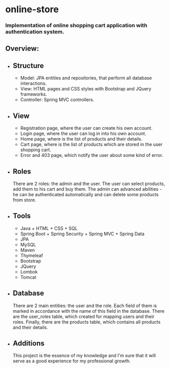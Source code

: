 # online-store
<h3>Implementation of online shopping cart application with authentication system.</h3>
<h2>Overview:</h2>
<ul>
  <li><h2>Structure</h2>
    <ul>
      <li>Model: JPA entities and repositories, that perform all database interactions.</li>
      <li>View: HTML pages and CSS styles with Bootstrap and JQuery frameworks.</li>
      <li>Controller: Spring MVC controllers.</li>
    </ul>
<li><h2>View</h2>
<ul>
<li>Registration page, where the user can create his own account.</li>
<li>Login page, where the user can log in into his own account.</li>
<li>Home page, where is the list of products and their details.</li>
<li>Cart page, where is the list of products which are stored in the user shopping cart.</li>
<li>Error and 403 page, which notify the user about some kind of error. </li>
  </ul>
<li><h2>Roles</h2>
There are 2 roles: the admin and the user.
The user can select products, add them to his cart and buy them.
The admin can advanced abilities - he can be authenticated automatically and can delete some products from store.
<li><h2>Tools</h2>
<ul>
<li>Java + HTML + CSS + SQL</li>
<li>Spring Boot + Spring Security + Spring MVC + Spring Data</li>
<li>JPA</li>
<li>MySQL</li>
<li>Maven</li>
<li>Thymeleaf</li>
<li>Bootstrap</li>
<li>JQuery</li>
<li>Lombok</li>
<li>Tomcat</li>
</ul>
</li>
<li><h2>Database</h2>
There are 2 main entities: the user and the role. Each field of them is marked in accordance with the name of this field in the database.
There are the user_roles table, which created for mapping users and their roles.
Finally, there are the products table, which contains all products and their details.
<li><h2>Additions</h2>
This project is the essence of my knowledge and I'm sure that it will serve as a good experience for my professional growth.
</li>
</ul>
